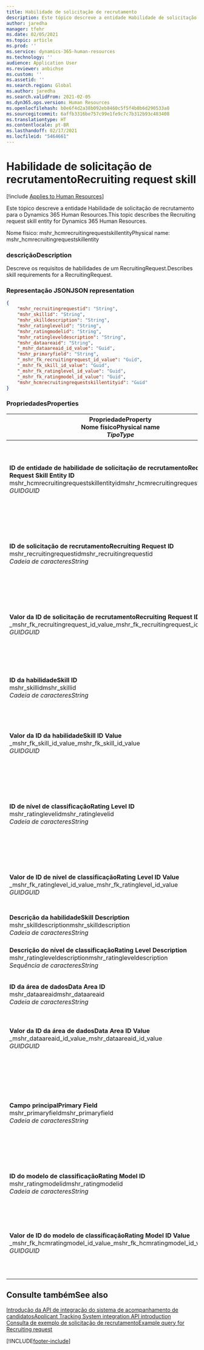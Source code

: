 ```yaml
---
title: Habilidade de solicitação de recrutamento
description: Este tópico descreve a entidade Habilidade de solicitação de recrutamento para o Dynamics 365 Human Resources.
author: jaredha
manager: tfehr
ms.date: 02/05/2021
ms.topic: article
ms.prod: ''
ms.service: dynamics-365-human-resources
ms.technology: ''
audience: Application User
ms.reviewer: anbichse
ms.custom: ''
ms.assetid: ''
ms.search.region: Global
ms.author: jaredha
ms.search.validFrom: 2021-02-05
ms.dyn365.ops.version: Human Resources
ms.openlocfilehash: b0e6f4d2a38b092eb8460c5f5f4b8b6d290533a8
ms.sourcegitcommit: 6affb3316be757c99e1fe9c7c7b312b93c483408
ms.translationtype: HT
ms.contentlocale: pt-BR
ms.lasthandoff: 02/17/2021
ms.locfileid: "5464661"
---
```

# <a name="recruiting-request-skill"></a><span data-ttu-id="abd6f-103">Habilidade de solicitação de recrutamento</span><span class="sxs-lookup"><span data-stu-id="abd6f-103">Recruiting request skill</span></span>

[!include [Applies to Human Resources](../includes/applies-to-hr.md)]

<span data-ttu-id="abd6f-104">Este tópico descreve a entidade Habilidade de solicitação de recrutamento para o Dynamics 365 Human Resources.</span><span class="sxs-lookup"><span data-stu-id="abd6f-104">This topic describes the Recruiting request skill entity for Dynamics 365 Human Resources.</span></span>

<span data-ttu-id="abd6f-105">Nome físico: mshr_hcmrecruitingrequestskillentity</span><span class="sxs-lookup"><span data-stu-id="abd6f-105">Physical name: mshr_hcmrecruitingrequestskillentity</span></span>

### <a name="description"></a><span data-ttu-id="abd6f-106">descrição</span><span class="sxs-lookup"><span data-stu-id="abd6f-106">Description</span></span>

<span data-ttu-id="abd6f-107">Descreve os requisitos de habilidades de um RecruitingRequest.</span><span class="sxs-lookup"><span data-stu-id="abd6f-107">Describes skill requirements for a RecruitingRequest.</span></span>

### <a name="json-representation"></a><span data-ttu-id="abd6f-108">Representação JSON</span><span class="sxs-lookup"><span data-stu-id="abd6f-108">JSON representation</span></span>

```json
{
    "mshr_recruitingrequestid": "String",
    "mshr_skillid": "String",
    "mshr_skilldescription": "String",
    "mshr_ratinglevelid": "String",
    "mshr_ratingmodelid": "String",
    "mshr_ratingleveldescription": "String",
    "mshr_dataareaid": "String",
    "_mshr_dataareaid_id_value": "Guid",
    "mshr_primaryfield": "String",
    "_mshr_fk_recruitingrequest_id_value": "Guid",
    "_mshr_fk_skill_id_value": "Guid",
    "_mshr_fk_ratinglevel_id_value": "Guid",
    "_mshr_fk_ratingmodel_id_value": "Guid",
    "mshr_hcmrecruitingrequestskillentityid": "Guid"
}
```

### <a name="properties"></a><span data-ttu-id="abd6f-109">Propriedades</span><span class="sxs-lookup"><span data-stu-id="abd6f-109">Properties</span></span>

| <span data-ttu-id="abd6f-110">Propriedade</span><span class="sxs-lookup"><span data-stu-id="abd6f-110">Property</span></span><br><span data-ttu-id="abd6f-111">**Nome físico**</span><span class="sxs-lookup"><span data-stu-id="abd6f-111">**Physical name**</span></span><br><span data-ttu-id="abd6f-112">**_Tipo_**</span><span class="sxs-lookup"><span data-stu-id="abd6f-112">**_Type_**</span></span> | <span data-ttu-id="abd6f-113">Usar</span><span class="sxs-lookup"><span data-stu-id="abd6f-113">Use</span></span> | <span data-ttu-id="abd6f-114">Descrição</span><span class="sxs-lookup"><span data-stu-id="abd6f-114">Description</span></span> |
| --- | --- | --- |
| <span data-ttu-id="abd6f-115">**ID de entidade de habilidade de solicitação de recrutamento**</span><span class="sxs-lookup"><span data-stu-id="abd6f-115">**Recruiting Request Skill Entity ID**</span></span><br><span data-ttu-id="abd6f-116">mshr_hcmrecruitingrequestskillentityid</span><span class="sxs-lookup"><span data-stu-id="abd6f-116">mshr_hcmrecruitingrequestskillentityid</span></span><br><span data-ttu-id="abd6f-117">*GUID*</span><span class="sxs-lookup"><span data-stu-id="abd6f-117">*GUID*</span></span> | <span data-ttu-id="abd6f-118">Somente leitura</span><span class="sxs-lookup"><span data-stu-id="abd6f-118">Read-only</span></span><br><span data-ttu-id="abd6f-119">Obrigatório</span><span class="sxs-lookup"><span data-stu-id="abd6f-119">Required</span></span> | <span data-ttu-id="abd6f-120">Identificador exclusivo gerado pelo sistema para o registro **Habilidade de Solicitação de Recrutamento**.</span><span class="sxs-lookup"><span data-stu-id="abd6f-120">System-generated unique identifier for the **Recruiting Request Skill** record.</span></span> |
| <span data-ttu-id="abd6f-121">**ID de solicitação de recrutamento**</span><span class="sxs-lookup"><span data-stu-id="abd6f-121">**Recruiting Request ID**</span></span><br><span data-ttu-id="abd6f-122">mshr_recruitingrequestid</span><span class="sxs-lookup"><span data-stu-id="abd6f-122">mshr_recruitingrequestid</span></span><br><span data-ttu-id="abd6f-123">*Cadeia de caracteres*</span><span class="sxs-lookup"><span data-stu-id="abd6f-123">*String*</span></span> | <span data-ttu-id="abd6f-124">Gravação única</span><span class="sxs-lookup"><span data-stu-id="abd6f-124">Write-once</span></span><br><span data-ttu-id="abd6f-125">Obrigatório</span><span class="sxs-lookup"><span data-stu-id="abd6f-125">Required</span></span> | <span data-ttu-id="abd6f-126">O identificador exclusivo legível pelo usuário da solicitação de recrutamento associada.</span><span class="sxs-lookup"><span data-stu-id="abd6f-126">The user-readable unique identifier of the associated recruiting request.</span></span> |
| <span data-ttu-id="abd6f-127">**Valor da ID de solicitação de recrutamento**</span><span class="sxs-lookup"><span data-stu-id="abd6f-127">**Recruiting Request ID Value**</span></span><br><span data-ttu-id="abd6f-128">_mshr_fk_recruitingrequest_id_value</span><span class="sxs-lookup"><span data-stu-id="abd6f-128">_mshr_fk_recruitingrequest_id_value</span></span><br><span data-ttu-id="abd6f-129">*GUID*</span><span class="sxs-lookup"><span data-stu-id="abd6f-129">*GUID*</span></span> | <span data-ttu-id="abd6f-130">Somente leitura</span><span class="sxs-lookup"><span data-stu-id="abd6f-130">Read-only</span></span><br><span data-ttu-id="abd6f-131">Obrigatório</span><span class="sxs-lookup"><span data-stu-id="abd6f-131">Required</span></span><br> <span data-ttu-id="abd6f-132">Chave estrangeira: entidade mshr_hcmrecruitingrequestentityid de mshr_hcmrecruitingrequestentity</span><span class="sxs-lookup"><span data-stu-id="abd6f-132">Foreign key: mshr_hcmrecruitingrequestentityid of mshr_hcmrecruitingrequestentity entity</span></span> | <span data-ttu-id="abd6f-133">O identificador exclusivo gerado pelo sistema da solicitação de recrutamento associada.</span><span class="sxs-lookup"><span data-stu-id="abd6f-133">System-generated unique identifier of the associated recruiting request.</span></span> |
| <span data-ttu-id="abd6f-134">**ID da habilidade**</span><span class="sxs-lookup"><span data-stu-id="abd6f-134">**Skill ID**</span></span><br><span data-ttu-id="abd6f-135">mshr_skillid</span><span class="sxs-lookup"><span data-stu-id="abd6f-135">mshr_skillid</span></span><br><span data-ttu-id="abd6f-136">*Cadeia de caracteres*</span><span class="sxs-lookup"><span data-stu-id="abd6f-136">*String*</span></span><br> | <span data-ttu-id="abd6f-137">Gravação única</span><span class="sxs-lookup"><span data-stu-id="abd6f-137">Write-once</span></span><br><span data-ttu-id="abd6f-138">Obrigatório</span><span class="sxs-lookup"><span data-stu-id="abd6f-138">Required</span></span> | <span data-ttu-id="abd6f-139">O identificador exclusivo legível pelo usuário da habilidade necessária.</span><span class="sxs-lookup"><span data-stu-id="abd6f-139">The user-readable unique identifier of the required skill.</span></span> |
| <span data-ttu-id="abd6f-140">**Valor da ID da habilidade**</span><span class="sxs-lookup"><span data-stu-id="abd6f-140">**Skill ID Value**</span></span><br><span data-ttu-id="abd6f-141">_mshr_fk_skill_id_value</span><span class="sxs-lookup"><span data-stu-id="abd6f-141">_mshr_fk_skill_id_value</span></span><br><span data-ttu-id="abd6f-142">*GUID*</span><span class="sxs-lookup"><span data-stu-id="abd6f-142">*GUID*</span></span> | <span data-ttu-id="abd6f-143">Somente leitura</span><span class="sxs-lookup"><span data-stu-id="abd6f-143">Read-only</span></span><br><span data-ttu-id="abd6f-144">Obrigatório</span><span class="sxs-lookup"><span data-stu-id="abd6f-144">Required</span></span><br><span data-ttu-id="abd6f-145">Chave estrangeira: entidade mshr_hcmskillentityid de mshr_hcmskillentity</span><span class="sxs-lookup"><span data-stu-id="abd6f-145">Foreign key: mshr_hcmskillentityid of mshr_hcmskillentity entity</span></span> | <span data-ttu-id="abd6f-146">Identificador exclusivo gerado pelo sistema da habilidade necessária.</span><span class="sxs-lookup"><span data-stu-id="abd6f-146">System-generated unique identifier of the required skill.</span></span> |
| <span data-ttu-id="abd6f-147">**ID de nível de classificação**</span><span class="sxs-lookup"><span data-stu-id="abd6f-147">**Rating Level ID**</span></span><br><span data-ttu-id="abd6f-148">mshr_ratinglevelid</span><span class="sxs-lookup"><span data-stu-id="abd6f-148">mshr_ratinglevelid</span></span><br><span data-ttu-id="abd6f-149">*Cadeia de caracteres*</span><span class="sxs-lookup"><span data-stu-id="abd6f-149">*String*</span></span> | <span data-ttu-id="abd6f-150">Gravação única</span><span class="sxs-lookup"><span data-stu-id="abd6f-150">Write-once</span></span><br><span data-ttu-id="abd6f-151">Opcional</span><span class="sxs-lookup"><span data-stu-id="abd6f-151">Optional</span></span> | <span data-ttu-id="abd6f-152">O valor do nível de habilidade necessário selecionado para o trabalho, com base no modelo de classificação atribuído à habilidade.</span><span class="sxs-lookup"><span data-stu-id="abd6f-152">The required skill level value selected for the job, based on the rating model assigned to the skill.</span></span> |
| <span data-ttu-id="abd6f-153">**Valor de ID de nível de classificação**</span><span class="sxs-lookup"><span data-stu-id="abd6f-153">**Rating Level ID Value**</span></span><br><span data-ttu-id="abd6f-154">_mshr_fk_ratinglevel_id_value</span><span class="sxs-lookup"><span data-stu-id="abd6f-154">_mshr_fk_ratinglevel_id_value</span></span><br><span data-ttu-id="abd6f-155">*GUID*</span><span class="sxs-lookup"><span data-stu-id="abd6f-155">*GUID*</span></span> | <span data-ttu-id="abd6f-156">Somente leitura</span><span class="sxs-lookup"><span data-stu-id="abd6f-156">Read-only</span></span><br><span data-ttu-id="abd6f-157">Opcional</span><span class="sxs-lookup"><span data-stu-id="abd6f-157">Optional</span></span><br><span data-ttu-id="abd6f-158">Chave estrangeira: entidade mshr_hcmratinglevelentityid de mshr_hcmratinglevelentity</span><span class="sxs-lookup"><span data-stu-id="abd6f-158">Foreign key: mshr_hcmratinglevelentityid of mshr_hcmratinglevelentity entity</span></span> | <span data-ttu-id="abd6f-159">Um identificador exclusivo gerado pelo sistema para o nível.</span><span class="sxs-lookup"><span data-stu-id="abd6f-159">System-generated unique identifier for the level.</span></span> |
| <span data-ttu-id="abd6f-160">**Descrição da habilidade**</span><span class="sxs-lookup"><span data-stu-id="abd6f-160">**Skill Description**</span></span><br><span data-ttu-id="abd6f-161">mshr_skilldescription</span><span class="sxs-lookup"><span data-stu-id="abd6f-161">mshr_skilldescription</span></span><br><span data-ttu-id="abd6f-162">*Cadeia de caracteres*</span><span class="sxs-lookup"><span data-stu-id="abd6f-162">*String*</span></span> | <span data-ttu-id="abd6f-163">Somente leitura</span><span class="sxs-lookup"><span data-stu-id="abd6f-163">Read-only</span></span><br><span data-ttu-id="abd6f-164">Obrigatório</span><span class="sxs-lookup"><span data-stu-id="abd6f-164">Required</span></span> | <span data-ttu-id="abd6f-165">A descrição da habilidade.</span><span class="sxs-lookup"><span data-stu-id="abd6f-165">The skill description.</span></span> |
| <span data-ttu-id="abd6f-166">**Descrição do nível de classificação**</span><span class="sxs-lookup"><span data-stu-id="abd6f-166">**Rating Level Description**</span></span><br><span data-ttu-id="abd6f-167">mshr_ratingleveldescription</span><span class="sxs-lookup"><span data-stu-id="abd6f-167">mshr_ratingleveldescription</span></span><br><span data-ttu-id="abd6f-168">*Sequência de caracteres*</span><span class="sxs-lookup"><span data-stu-id="abd6f-168">*String*</span></span> | <span data-ttu-id="abd6f-169">Somente leitura</span><span class="sxs-lookup"><span data-stu-id="abd6f-169">Read-only</span></span><br><span data-ttu-id="abd6f-170">Opcional</span><span class="sxs-lookup"><span data-stu-id="abd6f-170">Optional</span></span> | <span data-ttu-id="abd6f-171">A descrição do nível de habilidade selecionado.</span><span class="sxs-lookup"><span data-stu-id="abd6f-171">The description of the selected skill level.</span></span> |
| <span data-ttu-id="abd6f-172">**ID da área de dados**</span><span class="sxs-lookup"><span data-stu-id="abd6f-172">**Data Area ID**</span></span><br><span data-ttu-id="abd6f-173">mshr_dataareaid</span><span class="sxs-lookup"><span data-stu-id="abd6f-173">mshr_dataareaid</span></span><br><span data-ttu-id="abd6f-174">*Cadeia de caracteres*</span><span class="sxs-lookup"><span data-stu-id="abd6f-174">*String*</span></span> | <span data-ttu-id="abd6f-175">Ler/gravar</span><span class="sxs-lookup"><span data-stu-id="abd6f-175">Read/write</span></span><br><span data-ttu-id="abd6f-176">Opcional</span><span class="sxs-lookup"><span data-stu-id="abd6f-176">Optional</span></span> | <span data-ttu-id="abd6f-177">Especifica a entidade legal (empresa).</span><span class="sxs-lookup"><span data-stu-id="abd6f-177">Specifies the legal entity (company).</span></span> |
| <span data-ttu-id="abd6f-178">**Valor da ID da área de dados**</span><span class="sxs-lookup"><span data-stu-id="abd6f-178">**Data Area ID Value**</span></span><br><span data-ttu-id="abd6f-179">_mshr_dataareaid_id_value</span><span class="sxs-lookup"><span data-stu-id="abd6f-179">_mshr_dataareaid_id_value</span></span><br><span data-ttu-id="abd6f-180">*GUID*</span><span class="sxs-lookup"><span data-stu-id="abd6f-180">*GUID*</span></span> | <span data-ttu-id="abd6f-181">Somente leitura</span><span class="sxs-lookup"><span data-stu-id="abd6f-181">Read-only</span></span><br><span data-ttu-id="abd6f-182">Opcional</span><span class="sxs-lookup"><span data-stu-id="abd6f-182">Optional</span></span><br><span data-ttu-id="abd6f-183">Chave estrangeira: cdm_companyid da entidade cdm_company</span><span class="sxs-lookup"><span data-stu-id="abd6f-183">Foreign key: cdm_companyid of cdm_company entity</span></span> | <span data-ttu-id="abd6f-184">Valor GUID gerado pelo sistema identificando a entidade legal (empresa).</span><span class="sxs-lookup"><span data-stu-id="abd6f-184">System-generated GUID value identifying the legal entity (company).</span></span> |
| <span data-ttu-id="abd6f-185">**Campo principal**</span><span class="sxs-lookup"><span data-stu-id="abd6f-185">**Primary Field**</span></span><br><span data-ttu-id="abd6f-186">mshr_primaryfield</span><span class="sxs-lookup"><span data-stu-id="abd6f-186">mshr_primaryfield</span></span><br><span data-ttu-id="abd6f-187">*Cadeia de caracteres*</span><span class="sxs-lookup"><span data-stu-id="abd6f-187">*String*</span></span> | <span data-ttu-id="abd6f-188">Somente leitura</span><span class="sxs-lookup"><span data-stu-id="abd6f-188">Read-only</span></span><br><span data-ttu-id="abd6f-189">Obrigatório</span><span class="sxs-lookup"><span data-stu-id="abd6f-189">Required</span></span> | <span data-ttu-id="abd6f-190">A concatenação do valor de solicitação de recrutamento, a ID de habilidade como outro método para identificar o registro de forma exclusiva.</span><span class="sxs-lookup"><span data-stu-id="abd6f-190">Concatenation of Recruiting Request value and Skill ID as another method to uniquely identify the record.</span></span> |
| <span data-ttu-id="abd6f-191">**ID do modelo de classificação**</span><span class="sxs-lookup"><span data-stu-id="abd6f-191">**Rating Model ID**</span></span><br><span data-ttu-id="abd6f-192">mshr_ratingmodelid</span><span class="sxs-lookup"><span data-stu-id="abd6f-192">mshr_ratingmodelid</span></span><br><span data-ttu-id="abd6f-193">*Cadeia de caracteres*</span><span class="sxs-lookup"><span data-stu-id="abd6f-193">*String*</span></span> | <span data-ttu-id="abd6f-194">Ler/gravar</span><span class="sxs-lookup"><span data-stu-id="abd6f-194">Read-write</span></span><br><span data-ttu-id="abd6f-195">Obrigatório</span><span class="sxs-lookup"><span data-stu-id="abd6f-195">Required</span></span> | <span data-ttu-id="abd6f-196">O modelo de classificação usado para classificar a habilidade.</span><span class="sxs-lookup"><span data-stu-id="abd6f-196">The rating model used to rate the skill.</span></span> |
| <span data-ttu-id="abd6f-197">**Valor de ID do modelo de classificação**</span><span class="sxs-lookup"><span data-stu-id="abd6f-197">**Rating Model ID Value**</span></span><br><span data-ttu-id="abd6f-198">_mshr_fk_hcmratingmodel_id_value</span><span class="sxs-lookup"><span data-stu-id="abd6f-198">_mshr_fk_hcmratingmodel_id_value</span></span><br><span data-ttu-id="abd6f-199">*GUID*</span><span class="sxs-lookup"><span data-stu-id="abd6f-199">*GUID*</span></span> | <span data-ttu-id="abd6f-200">Somente leitura</span><span class="sxs-lookup"><span data-stu-id="abd6f-200">Read-only</span></span><br><span data-ttu-id="abd6f-201">Obrigatório</span><span class="sxs-lookup"><span data-stu-id="abd6f-201">Required</span></span><br><span data-ttu-id="abd6f-202">Chave estrangeira: entidade mshr_hcmratingmodelentityid de mshr_hcmratingmodelentity</span><span class="sxs-lookup"><span data-stu-id="abd6f-202">Foreign key: mshr_hcmratingmodelentityid of mshr_hcmratingmodelentity entity</span></span> | <span data-ttu-id="abd6f-203">Identificador exclusivo gerado pelo sistema do modelo de classificação usado para classificar a habilidade.</span><span class="sxs-lookup"><span data-stu-id="abd6f-203">System-generated unique identifier of the rating model used to rate the skill.</span></span> |

## <a name="see-also"></a><span data-ttu-id="abd6f-204">Consulte também</span><span class="sxs-lookup"><span data-stu-id="abd6f-204">See also</span></span>

[<span data-ttu-id="abd6f-205">Introdução da API de integração do sistema de acompanhamento de candidatos</span><span class="sxs-lookup"><span data-stu-id="abd6f-205">Applicant Tracking System integration API introduction</span></span>](hr-admin-integration-ats-api-introduction.md)<br>
[<span data-ttu-id="abd6f-206">Consulta de exemplo de solicitação de recrutamento</span><span class="sxs-lookup"><span data-stu-id="abd6f-206">Example query for Recruiting request</span></span>](hr-admin-integration-ats-api-recruiting-request-example-query.md)


[!INCLUDE[footer-include](../includes/footer-banner.md)]